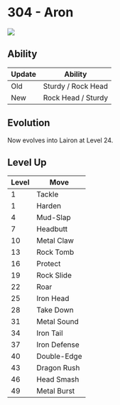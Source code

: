 # 304 - Aron
![][304]

## Ability

Update | Ability
---    | ---
Old    | Sturdy / Rock Head
New    | Rock Head / Sturdy

## Evolution
Now evolves into Lairon at Level 24.

## Level Up

Level | Move
---   | ---
  1   | Tackle
  1   | Harden
  4   | Mud-Slap
  7   | Headbutt
 10   | Metal Claw
 13   | Rock Tomb
 16   | Protect
 19   | Rock Slide
 22   | Roar
 25   | Iron Head
 28   | Take Down
 31   | Metal Sound
 34   | Iron Tail
 37   | Iron Defense
 40   | Double-Edge
 43   | Dragon Rush
 46   | Head Smash
 49   | Metal Burst



[304]: /img/pokemon/304.png
